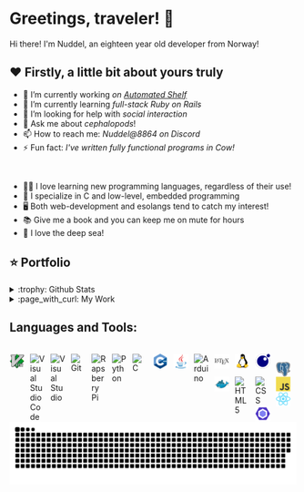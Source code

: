 # Greetings, traveler! 👋

<!--
**Nuddel69/Nuddel69** is a ✨ _special_ ✨ repository because its `README.md` (this file) appears on your GitHub profile.

Here are some ideas to get you started:

- 🔭 I’m currently working on ...
- 🌱 I’m currently learning ...
- 👯 I’m looking to collaborate on ...
- 🤔 I’m looking for help with ...
- 💬 Ask me about ...
- 📫 How to reach me: ...
- 😄 Pronouns: ...
- ⚡ Fun fact: ...
-->

Hi there! I'm Nuddel, an eighteen year old developer from Norway!

## ❤️ Firstly, a little bit about yours truly
- 🔭 I’m currently working _on [Automated Shelf](https://github.com/Nuddel69/SmartSkap)_
- 🌱 I’m currently learning _full-stack Ruby on Rails_
- 🤔 I’m looking for help with _social interaction_
- 💬 Ask me about _cephalopods_!
- 📫 How to reach me: _Nuddel@8864 on Discord_
- ⚡ Fun fact: _I've written fully functional programs in Cow!_

<br>

- 🧑‍🏫 I love learning new programming languages, regardless of their use! 
- 🔬 I specialize in C and low-level, embedded programming
- 🖥️ Both web-development and esolangs tend to catch my interest!
- 📚 Give me a book and you can keep me on mute for hours
- 🪸 I love the deep sea!

## ⭐️ Portfolio

<details>
<summary>:trophy: Github Stats</summary>
<div align="center"><img src="https://bad-apple-github-readme.vercel.app/api?show_bg=1&username=nuddel69"></div>
<div align="center">
  <img width="" src="https://github-readme-stats.vercel.app/api/top-langs/?username=nuddel69&layout=compact&hide_title=1&card_width=300" alt="Top language used in my repos" />
  <br />
  The languages used in my public repos
  <hr>
</div>
<div align="center"><img src="https://github-profile-trophy.vercel.app/?username=nuddel69"></div>
</details>

<details>
<summary>:page_with_curl: My Work</summary>
  
- [Automated shelf](https://github.com/Nuddel69/SmartSkap) (Collaboration)
- [Bubblewrap Discord bot](https://github.com/Nuddel69/DiscordPop)
- [Solids of Revolution](https://github.com/Nuddel69/Solids-of-revolution)
- [Rotational matrix-based Tank](https://github.com/Nuddel69/Fire)
- [Neovim Configuration](https://github.com/Nuddel69/NvimConfig)
- [Simple Pong](https://github.com/Nuddel69/Pong)
- [Nutils - C utilities](https://github.com/Nuddel69/Nutils) [WIP]
  
</details>
  
## Languages and Tools:
<div style="display: inline_block"><br>
<img 
     align="left" 
     alt="Vim" 
     width="26px" 
     src="https://github.com/devicons/devicon/blob/v2.15.1/icons/vim/vim-original.svg" 
     style="padding-right:10px;" 
/>
<img 
     align="left" 
     alt="Visual Studio Code" 
     width="26px" 
     src="https://cdn.jsdelivr.net/gh/devicons/devicon/icons/vscode/vscode-original.svg" 
     style="padding-right:10px;" 
/>
<img 
     align="left" 
     alt="Visual Studio" 
     width="26px" 
     src="https://cdn.jsdelivr.net/gh/devicons/devicon/icons/visualstudio/visualstudio-plain.svg" 
     style="padding-right:10px;" 
/>
<img 
     align="left" 
     alt="Git" 
     width="26px" 
     src="https://cdn.jsdelivr.net/gh/devicons/devicon/icons/git/git-original.svg" 
     style="padding-right:10px;" 
/>
<img 
     align="left" 
     alt="Rapsberry Pi" 
     width="26px" 
     src="https://cdn.jsdelivr.net/gh/devicons/devicon/icons/raspberrypi/raspberrypi-original.svg" 
     style="padding-right:10px;" 
/>
<img 
     align="left" 
     alt="Python" 
     width="26px" 
     src="https://cdn.jsdelivr.net/gh/devicons/devicon/icons/python/python-original.svg" 
     style="padding-right:10px;" 
/>
<img 
     align="left" 
     alt="C" 
     width="26px" 
     src="https://cdn.jsdelivr.net/gh/devicons/devicon/icons/c/c-original.svg" 
     style="padding-right:10px;" 
/>
<img 
     align="left" 
     alt="C++" 
     width="26px" 
     src="https://github.com/devicons/devicon/blob/v2.15.1/icons/cplusplus/cplusplus-original.svg" 
     style="padding-right:10px;" 
/>
<img 
     align="left" 
     alt="Java" 
     width="26px" 
     src="https://github.com/devicons/devicon/blob/v2.15.1/icons/java/java-original.svg" 
     style="padding-right:10px;" 
/>
<img 
     align="left" 
     alt="Arduino" 
     width="26px" 
     src="https://cdn.jsdelivr.net/gh/devicons/devicon/icons/arduino/arduino-original.svg" 
     style="padding-right:10px;" 
/>
<img 
     align="left" 
     alt="Latex" 
     width="26px" 
     src="https://github.com/devicons/devicon/blob/v2.15.1/icons/latex/latex-original.svg" 
     style="padding-right:10px;" 
/>
<img 
     align="left" 
     alt="Linux" 
     width="26px" 
     src="https://github.com/devicons/devicon/blob/v2.15.1/icons/linux/linux-original.svg" 
     style="padding-right:10px;" 
/>
<img 
     align="left" 
     alt="Lua" 
     width="26px" 
     src="https://github.com/devicons/devicon/blob/v2.15.1/icons/lua/lua-original.svg" 
     style="padding-right:10px;" 
/>

<img 
     align="left" 
     alt="Postgresql" 
     width="26px" 
     src="https://github.com/devicons/devicon/blob/v2.15.1/icons/postgresql/postgresql-original.svg" 
     style="padding-right:10px;" 
/>
<img 
     align="left" 
     alt="Docker" 
     width="26px" 
     src="https://github.com/devicons/devicon/blob/v2.15.1/icons/docker/docker-original.svg" 
     style="padding-right:10px;" 
/>
<img 
     align="left" 
     alt="HTML5" 
     width="26px" 
     src="https://cdn.jsdelivr.net/gh/devicons/devicon/icons/html5/html5-original.svg" 
     style="padding-right:10px;" 
/>
<img 
     align="left" 
     alt="CSS" 
     width="26px" 
     src="https://cdn.jsdelivr.net/gh/devicons/devicon/icons/css3/css3-original.svg" 
     style="padding-right:10px;" 
/>
<img 
     align="left" 
     alt="Javascript" 
     width="26px" 
     src="https://github.com/devicons/devicon/blob/v2.15.1/icons/javascript/javascript-original.svg" 
     style="padding-right:10px;" 
/>
<img 
     align="left" 
     alt="React" 
     width="26px" 
     src="https://github.com/devicons/devicon/blob/v2.15.1/icons/react/react-original.svg" 
     style="padding-right:10px;" 
/>
<img 
     align="left" 
     alt="ESLint" 
     width="26px" 
     src="https://github.com/devicons/devicon/blob/v2.15.1/icons/eslint/eslint-original.svg" 
     style="padding-right:10px;" 
/>
  
  
<br />
<br />
  
![Snake animation](https://github.com/Suukhii/Suukhii/blob/output/github-contribution-grid-snake.svg)
